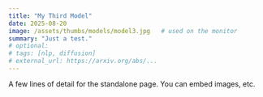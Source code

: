 ```yaml
---
title: "My Third Model"
date: 2025-08-20
image: /assets/thumbs/models/model3.jpg   # used on the monitor
summary: "Just a test."
# optional:
# tags: [nlp, diffusion]
# external_url: https://arxiv.org/abs/...
---
```

A few lines of detail for the standalone page. You can embed images, etc.